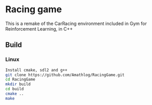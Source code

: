 # Racing game
This is a remake of the CarRacing environment included in Gym for Reinforcement Learning, in C++

## Build

### Linux
```bash
Install cmake, sdl2 and g++
git clone https://github.com/Amathlog/RacingGame.git
cd RacingGame
mkdir build
cd build
cmake ..
make
```

